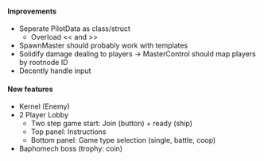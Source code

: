 #### Improvements
- Seperate PilotData as class/struct
	* Overload << and >> 
- SpawnMaster should probably work with templates
- Solidify damage dealing to players -> MasterControl should map players by rootnode ID
- Decently handle input

#### New features
- Kernel (Enemy)
- 2 Player Lobby
	* Two step game start: Join (button) + ready (ship)
    * Top panel: Instructions
    * Bottom panel: Game type selection (single, battle, coop)
- Baphomech boss (trophy: coin)
